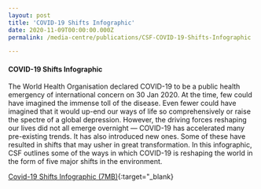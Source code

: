 ```yaml
---
layout: post
title: 'COVID-19 Shifts Infographic'
date: 2020-11-09T00:00:00.000Z
permalink: /media-centre/publications/CSF-COVID-19-Shifts-Infographic

---
```



#### **COVID-19 Shifts Infographic**


The World Health Organisation declared COVID-19 to be a public health emergency of international concern on 30 Jan 2020. At the time, few could have imagined the immense toll of the disease. Even fewer could have imagined that it would up-end our ways of life so comprehensively or raise the spectre of a global depression. However, the driving forces reshaping our lives did not all emerge overnight — COVID-19 has accelerated many pre-existing trends. It has also introduced new ones. Some of these have resulted in shifts that may usher in great transformation. In this infographic, CSF outlines some of the ways in which COVID-19 is reshaping the world in the form of five major shifts in the environment.


[Covid-19 Shifts Infographic (7MB)](/files/media-centre/publications/CSF-COVID-19-Shifts-Infographic.pdf){:target="_blank}

